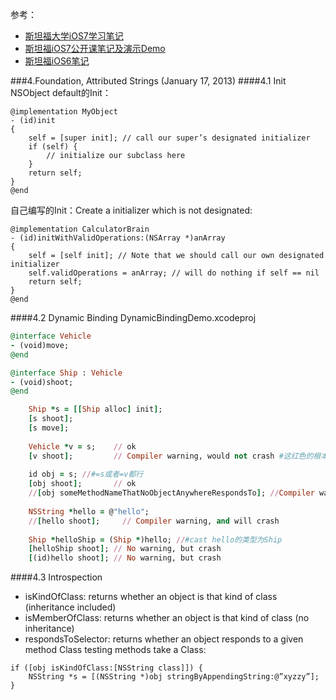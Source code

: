 参考：
* [斯坦福大学iOS7学习笔记](http://wang9262.github.io/blog/2014/03/01/stanford-ios7-learning/)
* [斯坦福iOS7公开课笔记及演示Demo](http://www.cnblogs.com/colinhou)
* [斯坦福iOS6笔记](http://starbugs.diandian.com)

###4.Foundation, Attributed Strings (January 17, 2013)
####4.1 Init
NSObject default的Init：
```
@implementation MyObject
- (id)init
{
    self = [super init]; // call our super’s designated initializer 
    if (self) {
        // initialize our subclass here
    }
    return self;
}
@end
```

自己编写的Init：Create a initializer which is not designated:
```
@implementation CalculatorBrain
- (id)initWithValidOperations:(NSArray *)anArray
{
    self = [self init]; // Note that we should call our own designated initializer
    self.validOperations = anArray; // will do nothing if self == nil
    return self;
}
@end
```

####4.2 Dynamic Binding 
DynamicBindingDemo.xcodeproj
```ruby
@interface Vehicle
- (void)move;
@end

@interface Ship : Vehicle
- (void)shoot;
@end

    Ship *s = [[Ship alloc] init];
    [s shoot];
    [s move];
    
    Vehicle *v = s;    // ok
    [v shoot];         // Compiler warning, would not crash #这红色的根本编译不通过
    
    id obj = s; //#=s或者=v都行
    [obj shoot];       // ok
    //[obj someMethodNameThatNoObjectAnywhereRespondsTo]; //Compiler warning. Compiler has never heard of this method.
    
    NSString *hello = @"hello";
    //[hello shoot];     // Compiler warning, and will crash
    
    Ship *helloShip = (Ship *)hello; //#cast hello的类型为Ship
    [helloShip shoot]; // No warning, but crash
    [(id)hello shoot]; // No warning, but crash
```

####4.3 Introspection
* isKindOfClass: returns whether an object is that kind of class (inheritance included)
* isMemberOfClass: returns whether an object is that kind of class (no inheritance)
* respondsToSelector: returns whether an object responds to a given method
Class testing methods take a Class:
```
if ([obj isKindOfClass:[NSString class]]) {
    NSString *s = [(NSString *)obj stringByAppendingString:@”xyzzy”];
}
```